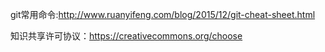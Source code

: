 git常用命令:http://www.ruanyifeng.com/blog/2015/12/git-cheat-sheet.html

知识共享许可协议：https://creativecommons.org/choose
